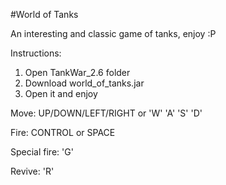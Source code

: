 #World of Tanks

An interesting and classic game of tanks, enjoy :P



Instructions:

1. Open TankWar_2.6 folder
2. Download world_of_tanks.jar
3. Open it and enjoy





Move: UP/DOWN/LEFT/RIGHT  or 'W' 'A' 'S' 'D'

Fire: CONTROL or SPACE

Special fire: 'G'

Revive: 'R'


